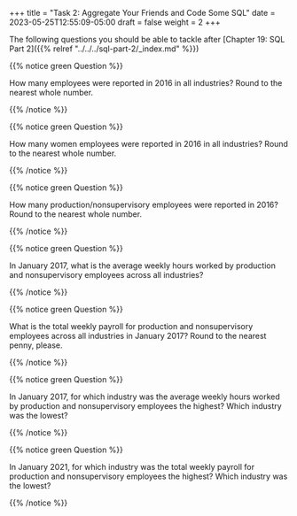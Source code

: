+++
title = "Task 2: Aggregate Your Friends and Code Some SQL"
date = 2023-05-25T12:55:09-05:00
draft = false
weight = 2
+++

The following questions you should be able to tackle after [Chapter 19: SQL Part 2]({{% relref "../../../sql-part-2/_index.md" %}})

{{% notice green Question %}}

How many employees were reported in 2016 in all industries? Round to the nearest whole number. 

{{% /notice %}}
     
{{% notice green Question %}}

How many women employees were reported in 2016 in all industries? Round to the nearest whole number. 

{{% /notice %}}

{{% notice green Question %}}

How many production/nonsupervisory employees were reported in 2016? Round to the nearest whole number.

{{% /notice %}} 

{{% notice green Question %}}

In January 2017, what is the average weekly hours worked by production and nonsupervisory employees across all industries?

{{% /notice %}}  

{{% notice green Question %}}

What is the total weekly payroll for production and nonsupervisory employees across all industries in January 2017? Round to the nearest penny, please.

{{% /notice %}}   

{{% notice green Question %}}

In January 2017, for which industry was the average weekly hours worked by production and nonsupervisory employees the highest? Which industry was the lowest?

{{% /notice %}} 

{{% notice green Question %}}

In January 2021, for which industry was the total weekly payroll for production and nonsupervisory employees the highest? Which industry was the lowest?

{{% /notice %}}